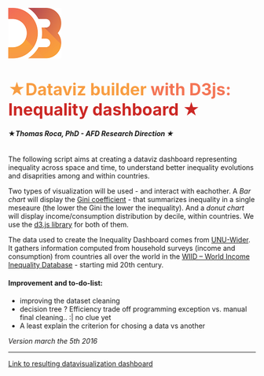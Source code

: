 ![image](Logo_D3.svg.png)

# <span style="color:#F89D42"><big>&#9733;Dataviz builder</big></span><span style="color:#F47555"><big> with D3js:</big><span style="color:#CC2724"><big> Inequality dashboard &#9733;</big></span>

#### &#9733;<i>Thomas Roca, PhD - AFD Research Direction &#9733;</i>

<br>
The following script aims at creating a dataviz dashboard representing inequality across space and time, to understand better inequality evolutions and disaprities among and within countries.

Two types of visualization will be used -  and interact with eachother. A *Bar chart* will display the [Gini coefficient](https://en.wikipedia.org/wiki/Gini_coefficient)  - that summarizes inequality in a single meseaure (the lower the Gini the lower the inequality). And a *donut chart* will display income/consumption distribution by decile, within countries.
We use the [d3.js library](https://d3js.org/) for both of them.



The data used to create the Inequality Dashboard comes from [UNU-Wider](https://www.wider.unu.edu/). It gathers information computed from household surveys (income and consumption) from countries all over the world in the [WIID – World Income Inequality Database](https://www.wider.unu.edu/project/wiid-%E2%80%93-world-income-inequality-database) - starting mid 20th century.

#### Improvement and to-do-list:
+ improving the dataset cleaning
+ decision tree ? Efficiency trade off programming exception vs. manual final cleaning.. :| no clue yet
+ A least explain the criterion for chosing a data vs another



*Version march the 5th 2016*

---


[Link to resulting datavisualization dashboard](http://stats4dev.com/dataviz/inequalityDashboard.html)

<iframe scr="http://stats4dev.com/dataviz/inequalityDashboard.html" width="950px" height="635px" frameborder="0"></iframe>
